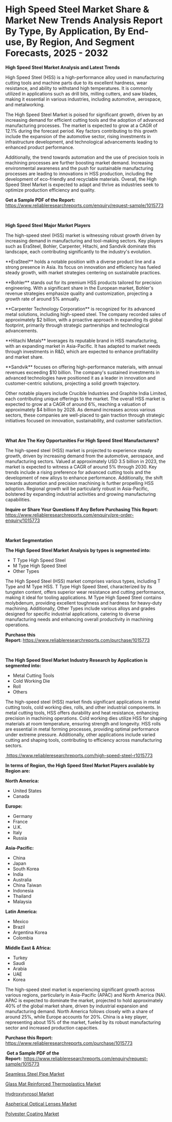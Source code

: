 <p><h1>High Speed Steel Market Share & Market New Trends Analysis Report By Type, By Application, By End-use, By Region, And Segment Forecasts, 2025 - 2032</h1></p><p><strong>High Speed Steel Market Analysis and Latest Trends</strong></p>
<p><p>High Speed Steel (HSS) is a high-performance alloy used in manufacturing cutting tools and machine parts due to its excellent hardness, wear resistance, and ability to withstand high temperatures. It is commonly utilized in applications such as drill bits, milling cutters, and saw blades, making it essential in various industries, including automotive, aerospace, and metalworking.</p><p>The High Speed Steel Market is poised for significant growth, driven by an increasing demand for efficient cutting tools and the adoption of advanced manufacturing processes. The market is expected to grow at a CAGR of 12.1% during the forecast period. Key factors contributing to this growth include the expansion of the automotive sector, rising investments in infrastructure development, and technological advancements leading to enhanced product performance.</p><p>Additionally, the trend towards automation and the use of precision tools in machining processes are further boosting market demand. Increasing environmental awareness and the push for sustainable manufacturing processes are leading to innovations in HSS production, including the development of eco-friendly and recyclable materials. Overall, the High Speed Steel Market is expected to adapt and thrive as industries seek to optimize production efficiency and quality.</p></p>
<p><strong>Get a Sample PDF of the Report:&nbsp;</strong> <a href="https://www.reliableresearchreports.com/enquiry/request-sample/1015773?utm_campaign=121&utm_medium=2&utm_source=Github&utm_content=ia&utm_term=31012025&utm_id=high-speed-steel">https://www.reliableresearchreports.com/enquiry/request-sample/1015773</a></p>
<p>&nbsp;</p>
<p><strong>High Speed Steel Major Market Players</strong></p>
<p><p>The high-speed steel (HSS) market is witnessing robust growth driven by increasing demand in manufacturing and tool-making sectors. Key players such as EraSteel, Bohler, Carpenter, Hitachi, and Sandvik dominate this landscape, each contributing significantly to the industry's evolution.</p><p>**EraSteel** holds a notable position with a diverse product line and a strong presence in Asia. Its focus on innovation and efficiency has fueled steady growth, with market strategies centering on sustainable practices.</p><p>**Bohler** stands out for its premium HSS products tailored for precision engineering. With a significant share in the European market, Bohler's revenue strategies emphasize quality and customization, projecting a growth rate of around 5% annually.</p><p>**Carpenter Technology Corporation** is recognized for its advanced metal solutions, including high-speed steel. The company recorded sales of approximately $2 billion, with a proactive approach in expanding its global footprint, primarily through strategic partnerships and technological advancements.</p><p>**Hitachi Metals** leverages its reputable brand in HSS manufacturing, with an expanding market in Asia-Pacific. It has adapted to market needs through investments in R&D, which are expected to enhance profitability and market share.</p><p>**Sandvik** focuses on offering high-performance materials, with annual revenues exceeding $10 billion. The company's sustained investments in advanced technologies have positioned it as a leader in innovation and customer-centric solutions, projecting a solid growth trajectory.</p><p>Other notable players include Crucible Industries and Graphite India Limited, each contributing unique offerings to the market. The overall HSS market is expected to grow at a CAGR of around 6%, reaching a valuation of approximately $4 billion by 2028. As demand increases across various sectors, these companies are well-placed to gain traction through strategic initiatives focused on innovation, sustainability, and customer satisfaction.</p></p>
<p>&nbsp;</p>
<p><strong>What Are The Key Opportunities For High Speed Steel Manufacturers?</strong></p>
<p><p>The high-speed steel (HSS) market is projected to experience steady growth, driven by increasing demand from the automotive, aerospace, and manufacturing sectors. Valued at approximately USD 3.5 billion in 2023, the market is expected to witness a CAGR of around 5% through 2030. Key trends include a rising preference for advanced cutting tools and the development of new alloys to enhance performance. Additionally, the shift towards automation and precision machining is further propelling HSS adoption. Regional growth will be particularly robust in Asia-Pacific, bolstered by expanding industrial activities and growing manufacturing capabilities.</p></p>
<p><strong>Inquire or Share Your Questions If Any Before Purchasing This Report:</strong> <a href="https://www.reliableresearchreports.com/enquiry/pre-order-enquiry/1015773?utm_campaign=121&utm_medium=2&utm_source=Github&utm_content=ia&utm_term=31012025&utm_id=high-speed-steel">https://www.reliableresearchreports.com/enquiry/pre-order-enquiry/1015773</a></p>
<p>&nbsp;</p>
<p><strong>Market Segmentation</strong></p>
<p><strong>The High Speed Steel Market Analysis by types is segmented into:</strong></p>
<p><ul><li>T Type High Speed Steel</li><li>M Type High Speed Steel</li><li>Other Types</li></ul></p>
<p><p>The High Speed Steel (HSS) market comprises various types, including T Type and M Type HSS. T Type High Speed Steel, characterized by its tungsten content, offers superior wear resistance and cutting performance, making it ideal for tooling applications. M Type High Speed Steel contains molybdenum, providing excellent toughness and hardness for heavy-duty machining. Additionally, Other Types include various alloys and grades designed for specific industrial applications, catering to diverse manufacturing needs and enhancing overall productivity in machining operations.</p></p>
<p><strong>Purchase this Report:&nbsp;</strong><a href="https://www.reliableresearchreports.com/purchase/1015773?utm_campaign=121&utm_medium=2&utm_source=Github&utm_content=ia&utm_term=31012025&utm_id=high-speed-steel">https://www.reliableresearchreports.com/purchase/1015773</a></p>
<p>&nbsp;</p>
<p><strong>The High Speed Steel Market Industry Research by Application is segmented into:</strong></p>
<p><ul><li>Metal Cutting Tools</li><li>Cold Working Die</li><li>Roll</li><li>Others</li></ul></p>
<p><p>The high-speed steel (HSS) market finds significant applications in metal cutting tools, cold working dies, rolls, and other industrial components. In metal cutting tools, HSS offers durability and heat resistance, enhancing precision in machining operations. Cold working dies utilize HSS for shaping materials at room temperature, ensuring strength and longevity. HSS rolls are essential in metal forming processes, providing optimal performance under extreme pressure. Additionally, other applications include varied cutting and shaping tools, contributing to efficiency across manufacturing sectors.</p></p>
<p><a href="https://www.reliableresearchreports.com/high-speed-steel-r1015773?utm_campaign=121&utm_medium=2&utm_source=Github&utm_content=ia&utm_term=31012025&utm_id=high-speed-steel">&nbsp;https://www.reliableresearchreports.com/high-speed-steel-r1015773</a></p>
<p><strong>In terms of Region, the High Speed Steel Market Players available by Region are:</strong></p>
<p>
    <p> <strong> North America: </strong>
        <ul>
            <li>United States</li>
            <li>Canada</li>
        </ul>
        </p> 
    <p> <strong> Europe: </strong>
        <ul>
            <li>Germany</li>
            <li>France</li>
            <li>U.K.</li>
            <li>Italy</li>
            <li>Russia</li>
        </ul>
        </p> 
    <p> <strong> Asia-Pacific: </strong>
        <ul>
            <li>China</li>
            <li>Japan</li>
            <li>South Korea</li>
            <li>India</li>
            <li>Australia</li>
            <li>China Taiwan</li>
            <li>Indonesia</li>
            <li>Thailand</li>
            <li>Malaysia</li>
        </ul>
        </p> 
    <p> <strong> Latin America: </strong>
        <ul>
            <li>Mexico</li>
            <li>Brazil</li>
            <li>Argentina Korea</li>
            <li>Colombia</li>
        </ul>
        </p> 
    <p> <strong> Middle East & Africa: </strong>
        <ul>
            <li>Turkey</li>
            <li>Saudi</li>
            <li>Arabia</li>
            <li>UAE</li>
            <li>Korea</li>
        </ul>
    </p>
    </p>
<p><p>The high-speed steel market is experiencing significant growth across various regions, particularly in Asia-Pacific (APAC) and North America (NA). APAC is expected to dominate the market, projected to hold approximately 40% of the global market share, driven by industrial expansion and manufacturing demand. North America follows closely with a share of around 25%, while Europe accounts for 20%. China is a key player, representing about 15% of the market, fueled by its robust manufacturing sector and increased production capacities.</p></p>
<p><strong>Purchase this Report: </strong><a href="https://www.reliableresearchreports.com/purchase/1015773?utm_campaign=121&utm_medium=2&utm_source=Github&utm_content=ia&utm_term=31012025&utm_id=high-speed-steel">https://www.reliableresearchreports.com/purchase/1015773</a></p>
<p>&nbsp;<strong>Get a Sample PDF of the Report:&nbsp;&nbsp;</strong><a href="https://www.reliableresearchreports.com/enquiry/request-sample/1015773?utm_campaign=121&utm_medium=2&utm_source=Github&utm_content=ia&utm_term=31012025&utm_id=high-speed-steel">https://www.reliableresearchreports.com/enquiry/request-sample/1015773</a></p>
<p><strong></strong></p>
<p><p><a href="https://github.com/sholympia197070/Market-Research-Report-List-1/blob/main/seamless-steel-pipe-market.md?utm_campaign=121&utm_medium=2&utm_source=Github&utm_content=ia&utm_term=31012025&utm_id=high-speed-steel">Seamless Steel Pipe Market</a></p><p><a href="https://github.com/techerghalim/Market-Research-Report-List-1/blob/main/glass-mat-reinforced-thermoplastics-market.md?utm_campaign=121&utm_medium=2&utm_source=Github&utm_content=ia&utm_term=31012025&utm_id=high-speed-steel">Glass Mat Reinforced Thermoplastics Market</a></p><p><a href="https://github.com/aiexisaliwan/Market-Research-Report-List-1/blob/main/hydroxytyrosol-market.md?utm_campaign=121&utm_medium=2&utm_source=Github&utm_content=ia&utm_term=31012025&utm_id=high-speed-steel">Hydroxytyrosol Market</a></p><p><a href="https://github.com/philaphindo/Market-Research-Report-List-1/blob/main/aspherical-optical-lenses-market.md?utm_campaign=121&utm_medium=2&utm_source=Github&utm_content=ia&utm_term=31012025&utm_id=high-speed-steel">Aspherical Optical Lenses Market</a></p><p><a href="https://github.com/janraimondo83/Market-Research-Report-List-1/blob/main/polyester-coating-market.md?utm_campaign=121&utm_medium=2&utm_source=Github&utm_content=ia&utm_term=31012025&utm_id=high-speed-steel">Polyester Coating Market</a></p></p>